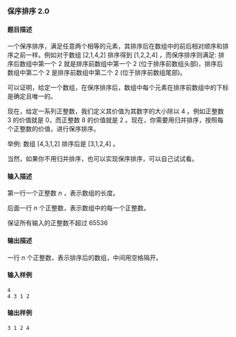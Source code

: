 ### 保序排序 2.0

#### 题目描述

一个保序排序，满足任意两个相等的元素，其排序后在数组中的前后相对顺序和排序之前一样。例如对于数组 [2,1,4,2] 排序得到 [1,2,2,4] ，而保序排序则满足: 排序后数组中第一个 $2$ 就是排序前数组中第一个 $2$ (位于排序前数组头部)，排序后数组中第二个 $2$ 是排序前数组中第二个 $2$ (位于排序前数组尾部)。

可以证明，给定一个数组，在保序排序后，数组中每个元素在排序前数组中的下标是确定且唯一的。

现在，给定一系列正整数，我们定义其价值为其数字的大小除以 $4$ 。例如正整数 $3$ 的价值就是 $0$，而正整数 $8$ 的价值就是 $2$ 。现在，你需要用归并排序，按照每个正整数的价值，进行保序排序。

举例: 数组 [4,3,1,2] 排序后是 [3,1,2,4] 。

当然，如果你不用归并排序，也可以实现保序排序，可以自己试试看。

#### 输入描述

第一行一个正整数 $n$ ，表示数组的长度。

后面一行 $n$ 个正整数，表示数组中的每一个正整数。

保证所有输入的正整数不超过 $65536$

#### 输出描述

一行 $n$ 个正整数，表示排序后的数组，中间用空格隔开。

#### 输入样例

```
4
4 3 1 2
```

#### 输出样例

```
3 1 2 4
```
